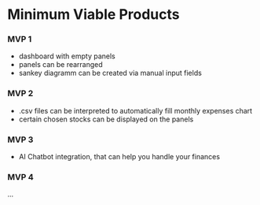 # Minimum Viable Products

### MVP 1

- dashboard with empty panels
- panels can be rearranged
- sankey diagramm can be created via manual input fields

### MVP 2

- .csv files can be interpreted to automatically fill monthly expenses chart
- certain chosen stocks can be displayed on the panels

### MVP 3

- AI Chatbot integration, that can help you handle your finances

### MVP 4 

...